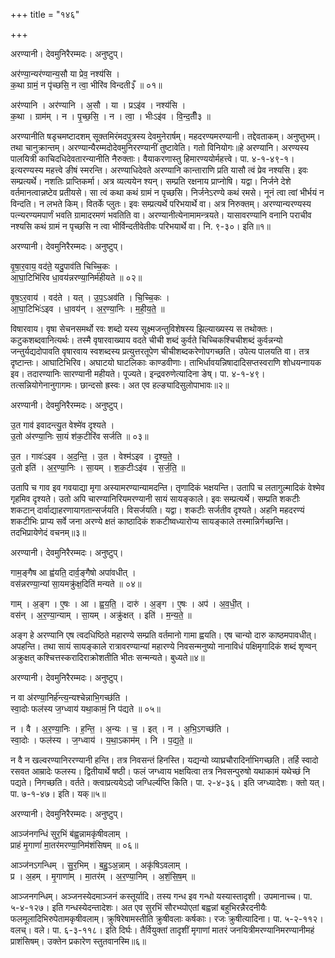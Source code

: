+++
title = "१४६"

+++


अरण्यानी। देवमुनिरैरम्मदः। अनुष्टुप्।

अर॑ण्या॒न्यर॑ण्यान्य॒सौ या प्रेव॒ नश्य॑सि ।  
क॒था ग्रामं॒ न पृ॑च्छसि॒ न त्वा॒ भीरि॑व विन्दती३ँ ॥ ०१॥

अर॑ण्यानि । अर॑ण्यानि । अ॒सौ । या । प्रऽइ॑व । नश्य॑सि ।  
क॒था । ग्राम॑म् । न । पृ॒च्छ॒सि॒ । न । त्वा॒ । भीःऽइ॑व । वि॒न्द॒तीँ३ ॥

अरण्यानीति षडृचमष्टादशम् सूक्तमिरंमदपुत्रस्य देवमुनेरार्षम्। महदरण्यमरण्यानी। तद्देवताकम्। अनुष्तुभम्। तथा चानुक्रान्तम्। अरण्यान्यैरम्मदोदेवमुनिररण्यानीं तुष्टावेति। गतो विनियोगः॥हे अरण्यानि। अरण्यस्य पालयित्री काचिदधिदेवतारन्यानीति नैरुक्ताः। वैयाकरणास्तु हिमारण्ययोर्महत्त्वे। पा. ४-१-४९-१। इत्यरण्यस्य महत्त्वे ङीषं स्मरन्ति। अरण्याधिदेवते अरण्यानि कान्ताराणि प्रति यासौ त्वं प्रेव नश्यसि। इवः सम्प्रत्यर्थे। नशतिः प्राप्तिकर्मा। अत्र व्यत्ययेन श्यन्। सम्प्रति रक्षनाय प्राप्नोषि। यद्वा। निर्जने देशे वर्तमानत्वान्नष्टेव प्रतीयसे। सा त्वं कथा कथं ग्रामं न पृच्छसि। निर्जनेऽरण्ये कथं रमसे। नूनं त्वा त्वां भीर्भयं न विन्दति। न लभते किम्। वितर्के प्लुतः। इवः सम्प्रत्यर्थे परिभयार्थे वा। अत्र निरुक्तम्। अरण्यान्यरण्यस्य पत्न्यरण्यमपार्णं भवति ग्रामादरमणं भवतिति वा। अरण्यानीत्येनामामन्त्रयते। यासावरण्यानि वनानि पराचीव नश्यसि कथं ग्रामं न पृच्छसि न त्वा भीर्विन्दतीवेतीवः परिभयार्थे वा। नि. ९-३०। इति॥१॥

अरण्यानी। देवमुनिरैरम्मदः। अनुष्टुप्।

वृ॒षा॒र॒वाय॒ वद॑ते॒ यदु॒पाव॑ति चिच्चि॒कः ।  
आ॒घा॒टिभि॑रिव धा॒वय॑न्नरण्या॒निर्म॑हीयते ॥ ०२॥

वृ॒ष॒ऽर॒वाय॑ । वद॑ते । यत् । उ॒प॒ऽअव॑ति । चि॒च्चि॒कः ।  
आ॒घा॒टिभिः॑ऽइव । धा॒वय॑न् । अ॒र॒ण्या॒निः । म॒ही॒य॒ते॒ ॥

विषारवाय। वृषा सेचनसमर्थो रवः शब्दो यस्य सूक्ष्मजन्तुविशेषस्य झिल्याख्यस्य स तथोक्तः। कटुकशब्दवानित्यर्थः। तस्मै वृषारवाख्याय वदते चीची शब्दं कुर्वते चिच्चिकश्चिचीशब्दं कुर्वन्नन्यो जन्तुर्यद्यदोपावति वृषारवाय स्वशब्दस्य प्रत्युत्तरतूपेण चीचीशब्दकरेणोपगच्छति। उपेत्य पालयति वा। तत्र दृष्टान्तः। आघाटिभिरिव। अघाटयो घाटलिकाः काण्डवीणाः। ताभिर्धावयन्निषादादिसप्तस्वराणि शोधयन्गायक इव। तदारण्यानिः सारण्यानी महीयते। पूज्यते। इन्द्रवरुणेत्यादिना ङेष्। पा. ४-१-४९। तत्सन्नियोगेनानुगागमः। छान्दसो ह्रस्वः। अत एव हल्ङ्यादिसुलोपाभावः॥२॥

अरण्यानी। देवमुनिरैरम्मदः। अनुष्टुप्।

उ॒त गाव॑ इवादन्त्यु॒त वेश्मे॑व दृश्यते ।  
उ॒तो अ॑रण्या॒निः सा॒यं श॑क॒टीरि॑व सर्जति ॥ ०३॥

उ॒त । गावः॑ऽइव । अ॒द॒न्ति॒ । उ॒त । वेश्म॑ऽइव । दृ॒श्य॒ते॒ ।  
उ॒तो इति॑ । अ॒र॒ण्या॒निः । सा॒यम् । श॒क॒टीःऽइ॑व । स॒र्ज॒ति॒ ॥

उतापि च गाव इव गवयाद्या मृगा अस्यामरण्यान्यामदन्ति। तृणादिकं भक्षयन्ति। उतापि च लतागुल्मादिकं वेश्मेव गृहमिव दृश्यते। उतो अपि चारण्यानिरियमरण्यानी सायं सायङ्काले। इवः सम्प्रत्यर्थे। सम्प्रति शकटीः शकटान् दार्वाद्याहरणायागतान्सर्जयति। विसर्जयति। यद्वा। शकटीः सर्जतीव दृश्यते। अहनि महदरण्यं शकटीभिः प्राप्य सर्वे जना अरण्ये क्षतं काष्ठादिकं शकटीष्वध्यारोप्य सायङ्काले तस्मान्निर्गच्छन्ति। तदभिप्रायेणेदं वचनम्॥३॥

अरण्यानी। देवमुनिरैरम्मदः। अनुष्टुप्।

गाम॒ङ्गैष आ ह्व॑यति॒ दार्व॒ङ्गैषो अपा॑वधीत् ।  
वस॑न्नरण्या॒न्यां सा॒यमक्रु॑क्ष॒दिति॑ मन्यते ॥ ०४॥

गाम् । अ॒ङ्ग । ए॒षः । आ । ह्व॒य॒ति॒ । दारु॑ । अ॒ङ्ग । ए॒षः । अप॑ । अ॒व॒धी॒त् ।  
वस॑न् । अ॒र॒ण्या॒न्याम् । सा॒यम् । अक्रु॑क्षत् । इति॑ । म॒न्य॒ते॒ ॥

अङ्ग हे अरण्यानि एष त्वदधिष्ठिते महारण्ये सम्प्रति वर्तमानो गामा ह्वयति। एष चान्यो दारु काष्ठमपावधीत्। अपहन्ति। तथा सायं सायङ्काले रात्रावरण्यान्यां महारण्ये निवसन्मनुष्यो नानाविधं पक्षिमृगादिकं शब्दं शृण्वन् अक्रुक्षत् कश्चित्तस्करादिराक्रोशतीति भीतः सन्मन्यते। बुध्यते॥४॥

अरण्यानी। देवमुनिरैरम्मदः। अनुष्टुप्।

न वा अ॑रण्या॒निर्ह॑न्त्य॒न्यश्चेन्नाभि॒गच्छ॑ति ।  
स्वा॒दोः फल॑स्य ज॒ग्ध्वाय॑ यथा॒कामं॒ नि प॑द्यते ॥ ०५॥

न । वै । अ॒र॒ण्या॒निः । ह॒न्ति॒ । अ॒न्यः । च॒ । इत् । न । अ॒भि॒ऽगच्छ॑ति ।  
स्वा॒दोः । फल॑स्य । ज॒ग्ध्वाय॑ । य॒था॒ऽकाम॑म् । नि । प॒द्य॒ते॒ ॥

न वै न खल्वरण्यानिररण्यानी हन्ति। तत्र निवसन्तं हिनस्ति। यद्यन्यो व्याघ्रचौरादिर्नाभिगच्छति। तर्हि स्वादो रसवत आम्रादेः फलस्य। द्वितीयार्थे षष्ठी। फलं जग्ध्वाय भक्षयित्वा तत्र निवसन्पुरुषो यथाकामं यथेच्छं नि पद्यते। निगच्छति। वर्तते। क्त्वाप्रत्ययेऽदो जग्धिर्ल्यप्ति किति। पा. २-४-३६। इति जग्ध्यादेशः। क्तो यत्। पा. ७-१-४७। इति। यक्॥५॥

अरण्यानी। देवमुनिरैरम्मदः। अनुष्टुप्।

आञ्ज॑नगन्धिं सुर॒भिं ब॑ह्व॒न्नामकृ॑षीवलाम् ।  
प्राहं मृ॒गाणां॑ मा॒तर॑मरण्या॒निम॑शंसिषम् ॥ ०६॥

आञ्ज॑नऽगन्धिम् । सु॒र॒भिम् । ब॒हु॒ऽअ॒न्नाम् । अकृ॑षिऽवलाम् ।  
प्र । अ॒हम् । मृ॒गाणा॑म् । मा॒तर॑म् । अ॒र॒ण्या॒निम् । अ॒शं॒सि॒ष॒म् ॥

आञ्जनगन्धिम्। अञ्जनस्येदमाञ्जनं कस्तूर्यादि। तस्य गन्ध इव गन्धो यस्यास्तादृशी। उपमानाच्च। पा. ५-४-१२७। इति गन्धस्येदन्तादेशः। अत एव सुरभिं सौरभ्य्पोएतां बह्वन्नां बहुभिरन्नैरदनीयैः फलमूलादिभिरुपेतामकृषीवलाम्। क्रुषिरेषामस्तीति क्रुषीवलाः कर्षकाः। रजः क्रुषीत्यादिना। पा. ५-२-११२। वलच्। वले। पा. ६-३-११८। इति दिर्घः। तैर्वियुक्तां तादृशीं मृगाणां मातरं जनयित्रीमरण्यानिमरण्यानीमहं प्राशंसिषम्। उक्तेन प्रकारेण स्तुतवानस्मि॥६॥